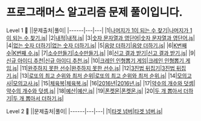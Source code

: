 # 프로그래머스 알고리즘 문제 풀이입니다.

Level 1 🥚
||문제출처|풀이|
|------|---|---|
|1|[나머지가 1이 되는 수 찾기](https://programmers.co.kr/learn/courses/30/lessons/87389)|[나머지가 1이 되는 수 찾기.js](https://github.com/1two13/Practice-Algorithm/blob/main/Lv.1/%F0%9F%99%86%F0%9F%8F%BB/%EB%82%98%EB%A8%B8%EC%A7%80%EA%B0%80%201%EC%9D%B4%20%EB%90%98%EB%8A%94%20%EC%88%98%20%EC%B0%BE%EA%B8%B0_%EC%9B%94%EA%B0%84%20%EC%BD%94%EB%93%9C%20%EC%B1%8C%EB%A6%B0%EC%A7%80%20%EC%8B%9C%EC%A6%8C3.js)|
|2|[내적](https://programmers.co.kr/learn/courses/30/lessons/70128)|[내적.js](https://github.com/1two13/Practice-Algorithm/blob/main/Lv.1/%F0%9F%99%86%F0%9F%8F%BB/%EB%82%B4%EC%A0%81_%EC%9B%94%EA%B0%84%20%EC%BD%94%EB%93%9C%20%EC%B1%8C%EB%A6%B0%EC%A7%80%20%EC%8B%9C%EC%A6%8C1.js)|
|3|[숫자 문자열과 영단어](https://programmers.co.kr/learn/courses/30/lessons/81301)|[숫자 문자열과 영단어.js](https://github.com/1two13/Practice-Algorithm/blob/main/Lv.1/%F0%9F%99%86%F0%9F%8F%BB/%EC%88%AB%EC%9E%90%20%EB%AC%B8%EC%9E%90%EC%97%B4%EA%B3%BC%20%EC%98%81%EB%8B%A8%EC%96%B4_2021%20%EC%B9%B4%EC%B9%B4%EC%98%A4%20%EC%B1%84%EC%9A%A9%EC%97%B0%EA%B3%84%ED%98%95%20%EC%9D%B8%ED%84%B4%EC%8B%AD%20copy.js)|
|4|[없는 숫자 더하기](https://programmers.co.kr/learn/courses/30/lessons/86051)|[없는 숫자 더하기.js](https://github.com/1two13/Practice-Algorithm/blob/main/Lv.1/%F0%9F%99%86%F0%9F%8F%BB/%EC%97%86%EB%8A%94%20%EC%88%AB%EC%9E%90%20%EB%8D%94%ED%95%98%EA%B8%B0_%EC%9B%94%EA%B0%84%20%EC%BD%94%EB%93%9C%20%EC%B1%8C%EB%A6%B0%EC%A7%80%20%EC%8B%9C%EC%A6%8C3.js)|
|5|[음양 더하기](https://programmers.co.kr/learn/courses/30/lessons/76501)|[음양 더하기.js](https://github.com/1two13/Practice-Algorithm/blob/main/Lv.1/%F0%9F%99%86%F0%9F%8F%BB/%EC%9D%8C%EC%96%91%20%EB%8D%94%ED%95%98%EA%B8%B0_%EC%9B%94%EA%B0%84%20%EC%BD%94%EB%93%9C%20%EC%B1%8C%EB%A6%B0%EC%A7%80%20%EC%8B%9C%EC%A6%8C2.js)|
|6|[K번째 수](https://programmers.co.kr/learn/courses/30/lessons/42748)|[K번째 수.js](https://github.com/1two13/Practice-Algorithm/blob/main/Lv.1/%F0%9F%99%86%F0%9F%8F%BB/K%EB%B2%88%EC%A7%B8%EC%88%98_%EC%A0%95%EB%A0%AC.js)|
|7|[소수만들기](https://programmers.co.kr/learn/courses/30/lessons/12977)|[소수만들기.js](https://github.com/1two13/Practice-Algorithm/blob/main/Lv.1/%F0%9F%98%B5/%EC%86%8C%EC%88%98%EB%A7%8C%EB%93%A4%EA%B8%B0.js)|
|8|[신고 결과 받기](https://programmers.co.kr/learn/courses/30/lessons/92334)|[신고 결과 받기.js](https://github.com/1two13/Practice-Algorithm/blob/main/Lv.1/%F0%9F%98%B5/%EC%8B%A0%EA%B3%A0%20%EA%B2%B0%EA%B3%BC%20%EB%B0%9B%EA%B8%B0_2022%20KAKAO%20BLIND%20RECRUITMENT.js)|
|9|[신규 아이디 추천](https://programmers.co.kr/learn/courses/30/lessons/72410)|[신규 아이디 추천.js](https://github.com/1two13/Practice-Algorithm/blob/main/Lv.1/%F0%9F%98%B5/%EC%8B%A0%EA%B7%9C%20%EC%95%84%EC%9D%B4%EB%94%94%20%EC%B6%94%EC%B2%9C_2021%20KAKAO%20BLIND%20RECRUITMENT.js)|
|10|[크레인 인형뽑기 게임](https://programmers.co.kr/learn/courses/30/lessons/64061)|[크레인 인형뽑기 게임.js](https://github.com/1two13/Practice-Algorithm/blob/main/Lv.1/%F0%9F%98%B5/%ED%81%AC%EB%A0%88%EC%9D%B8%20%EC%9D%B8%ED%98%95%EB%BD%91%EA%B8%B0%20%EA%B2%8C%EC%9E%84_2019%20%EC%B9%B4%EC%B9%B4%EC%98%A4%20%EA%B0%9C%EB%B0%9C%EC%9E%90%20%EA%B2%A8%EC%9A%B8%20%EC%9D%B8%ED%84%B4%EC%8B%AD.js)|
|11|[완주하지 못한 선수](https://programmers.co.kr/learn/courses/30/lessons/42576)|[완주하지 못한 선수.js](https://github.com/1two13/Practice-Algorithm/blob/main/%EC%9E%AC%EB%8F%84%EC%A0%84/Lv.1/%F0%9F%99%86%F0%9F%8F%BB/%EC%99%84%EC%A3%BC%ED%95%98%EC%A7%80%20%EB%AA%BB%ED%95%9C%20%EC%84%A0%EC%88%98.js)|
|12|[3진법 뒤집기](https://programmers.co.kr/learn/courses/30/lessons/68935)|[3진법 뒤집기.js](https://github.com/1two13/Practice-Algorithm/blob/main/Lv.1/%F0%9F%99%86%F0%9F%8F%BB/3%EC%A7%84%EB%B2%95%20%EB%92%A4%EC%A7%91%EA%B8%B0.js)|
|13|[로또의 최고 순위와 최저 순위](https://programmers.co.kr/learn/courses/30/lessons/77484)|[로또의 최고 순위와 최저 순위.js](https://github.com/1two13/Practice-Algorithm/blob/main/%EC%9E%AC%EB%8F%84%EC%A0%84/Lv.1/%F0%9F%98%B5/%EB%A1%9C%EB%98%90%EC%9D%98%20%EC%B5%9C%EA%B3%A0%20%EC%88%9C%EC%9C%84%EC%99%80%20%EC%B5%9C%EC%A0%80%20%EC%88%9C%EC%9C%84.js)|
|14|[모의고사](https://programmers.co.kr/learn/courses/30/lessons/42840)|[모의고사.js](https://github.com/1two13/Practice-Algorithm/blob/main/Lv.1/%F0%9F%98%B5/%EB%AA%A8%EC%9D%98%EA%B3%A0%EC%82%AC.js)|
|15|[체육복](https://programmers.co.kr/learn/courses/30/lessons/42862)|[체육복.js](https://github.com/1two13/Practice-Algorithm/commit/c038f49898d81cfd885d9fd2f62269c0830205e8)|
|16|[2016년](https://programmers.co.kr/learn/courses/30/lessons/12901)|[2016년.js](https://github.com/1two13/Practice-Algorithm/blob/main/Lv.1/%F0%9F%99%86%F0%9F%8F%BB/2016%EB%85%84.js)|
|17|[약수의 개수와 덧셈](https://programmers.co.kr/learn/courses/30/lessons/77884)|[약수의 개수와 덧셈.js](https://github.com/1two13/Practice-Algorithm/commit/e9b72808eee525146213dbd1d7b125077ddaef59)|
|18|[예산](https://programmers.co.kr/learn/courses/30/lessons/12982)|[예산.js](https://github.com/1two13/Practice-Algorithm/commit/b4f79bc3fd31cd54037066e3ad99a2cfed9248b0)|
|19|[폰켓몬](https://programmers.co.kr/learn/courses/30/lessons/1845)|[폰켓몬.js](https://github.com/1two13/Practice-Algorithm/blob/main/Lv.1/%F0%9F%99%86%F0%9F%8F%BB/%ED%8F%B0%EC%BC%93%EB%AA%AC.js)|
|20|[두 개 뽑아서 더하기](https://programmers.co.kr/learn/courses/30/lessons/68644)|[두 개 뽑아서 더하기.js]()|

<!-- |3|테스트2|테스트3| -->

Level 2 🐣
||문제출처|풀이|
|------|---|---|
|1|[타겟 넘버](https://programmers.co.kr/learn/courses/30/lessons/43165)|[타겟 넘버.js](https://github.com/1two13/Practice-Algorithm/blob/47550a48b9258a4bc99ae39a6440e67884d9a0b0/Lv.2/%F0%9F%98%B5/%ED%83%80%EA%B2%9F%20%EB%84%98%EB%B2%84.js)|

<!-- |2|테스트2|테스트3|
|3|테스트2|테스트3| -->
